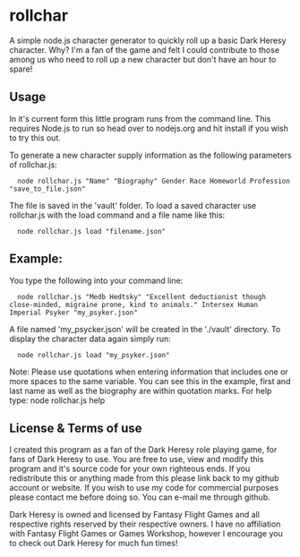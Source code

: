 # rollchar
A simple node.js character generator to quickly roll up a basic Dark Heresy character.
Why? I'm a fan of the game and felt I could contribute to those among us who need to roll up a new character but don't have an hour to spare!

## Usage

In it's current form this little program runs from the command line.
This requires Node.js to run so head over to nodejs.org and hit install if you wish to try this out.

To generate a new character supply information as the following parameters of rollchar.js:
```
  node rollchar.js "Name" "Biography" Gender Race Homeworld Profession "save_to_file.json"
```  
The file is saved in the 'vault' folder.
To load a saved character use rollchar.js with the load command and a file name like this:
```
  node rollchar.js load "filename.json"
```
## Example:

You type the following into your command line:
```
  node rollchar.js "Medb Hedtsky" "Excellent deductionist though close-minded, migraine prone, kind to animals." Intersex Human Imperial Psyker "my_psyker.json"
```
A file named 'my_psycker.json' will be created in the './vault' directory. To display the character data again simply run:
```
  node rollchar.js load "my_psyker.json"
```
Note:
Please use quotations when entering information that includes one or more spaces to the same variable. You can see this in the example, first and last name as well as the biography are within quotation marks.
For help type:
  node rollchar.js help

## License & Terms of use

I created this program as a fan of the Dark Heresy role playing game, for fans of Dark Heresy to use.
You are free to use, view and modify this program and it's source code for your own righteous ends.
If you redistribute this or anything made from this please link back to my github account or website.
If you wish to use my code for commercial purposes please contact me before doing so. You can e-mail me through github.

Dark Heresy is owned and licensed by Fantasy Flight Games and all respective rights reserved by their respective owners.
I have no affiliation with Fantasy Flight Games or Games Workshop, however I encourage you to check out Dark Heresy for much fun times!
